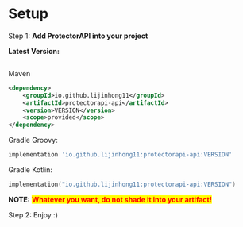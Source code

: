 # Setup

Step 1: **Add ProtectorAPI into your project**

**Latest Version:** [](https://img.shields.io/maven-central/v/io.github.lijinhong11/protectorapi-api?label=%20)

<figure><img src="https://img.shields.io/maven-central/v/io.github.lijinhong11/protectorapi-api?label=%20" alt=""><figcaption></figcaption></figure>

Maven

```xml
<dependency>
    <groupId>io.github.lijinhong11</groupId>
    <artifactId>protectorapi-api</artifactId>
    <version>VERSION</version>
    <scope>provided</scope>
</dependency>
```

Gradle Groovy:

```gradle
implementation 'io.github.lijinhong11:protectorapi-api:VERSION'
```

Gradle Kotlin:

```kts
implementation("io.github.lijinhong11:protectorapi-api:VERSION")
```

**NOTE:** <mark style="color:red;">**Whatever you want, do not shade it into your artifact!**</mark>

Step 2: Enjoy :)
